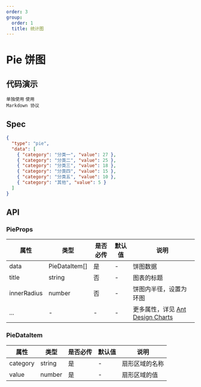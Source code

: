 ```yaml
---
order: 3
group:
  order: 1
  title: 统计图
---
```


# Pie 饼图

## 代码演示

<code src="./demos/common">单独使用</code>
<code src="./demos/markdown" description="添加 innerRadius 属性修改饼图内半径，设置为环图">使用 Markdown 协议</code>

## Spec

```json
{
  "type": "pie",
  "data": [
    { "category": "分类一", "value": 27 },
    { "category": "分类二", "value": 25 },
    { "category": "分类三", "value": 18 },
    { "category": "分类四", "value": 15 },
    { "category": "分类五", "value": 10 },
    { "category": "其他", "value": 5 }
  ]
}
```

## API

### PieProps

| 属性        | 类型          | 是否必传 | 默认值 | 说明                                                                                               |
| ----------- | ------------- | -------- | ------ | -------------------------------------------------------------------------------------------------- |
| data        | PieDataItem[] | 是       | -      | 饼图数据                                                                                           |
| title       | string        | 否       | -      | 图表的标题                                                                                         |
| innerRadius | number        | 否       | -      | 饼图内半径，设置为环图                                                                             |
| ...         | -             | -        | -      | 更多属性，详见 [Ant Design Charts ](https://ant-design-charts.antgroup.com/options/plots/overview) |

### PieDataItem

| 属性     | 类型   | 是否必传 | 默认值 | 说明           |
| -------- | ------ | -------- | ------ | -------------- |
| category | string | 是       | -      | 扇形区域的名称 |
| value    | number | 是       | -      | 扇形区域的值   |

